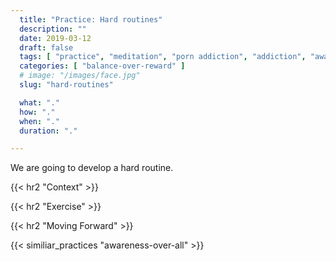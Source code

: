 ```yaml
---
  title: "Practice: Hard routines"
  description: ""
  date: 2019-03-12
  draft: false
  tags: [ "practice", "meditation", "porn addiction", "addiction", "awareness", "awareness exercises", "perspective", "nofap", "neverfap", "neverfap deluxe" ]
  categories: [ "balance-over-reward" ]
  # image: "/images/face.jpg"
  slug: "hard-routines"

  what: "."
  how: "."
  when: "."
  duration: "."

---
```


We are going to develop a hard routine.


{{< hr2 "Context" >}}



{{< hr2 "Exercise" >}}



{{< hr2 "Moving Forward" >}}

 

{{< similiar_practices "awareness-over-all" >}}


<!-- 
{{< hr2 "Additional Resources" >}}  -->

<!-- maybe link to other  -->

